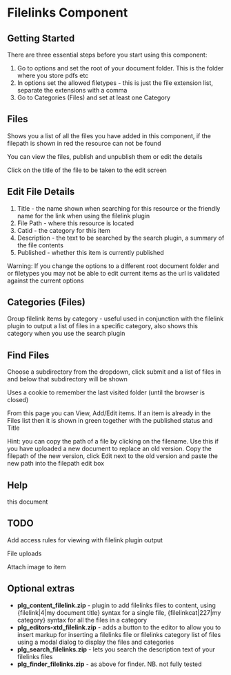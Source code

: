 # Filelinks Component

## Getting Started

There are three essential steps before you start using this component:

1.  Go to options and set the root of your document folder. This is the folder where you store pdfs etc
2.  In options set the allowed filetypes - this is just the file extension list, separate the extensions with a comma
3.  Go to Categories (Files) and set at least one Category

## Files

Shows you a list of all the files you have added in this component, if the filepath is shown in red the resource can not be found

You can view the files, publish and unpublish them or edit the details

Click on the title of the file to be taken to the edit screen

## Edit File Details

1.  Title - the name shown when searching for this resource or the friendly name for the link when using the filelink plugin
2.  File Path - where this resource is located
3.  Catid - the category for this item
4.  Description - the text to be searched by the search plugin, a summary of the file contents
5.  Published - whether this item is currently published

Warning: If you change the options to a different root document folder and or filetypes you may not be able to edit current items as the url is validated against the current options

## Categories (Files)

Group filelink items by category - useful used in conjunction with the filelink plugin to output a list of files in a specific category, also shows this category when you use the search plugin 

## Find Files

Choose a subdirectory from the dropdown, click submit and a list of files in and below that subdirectory will be shown

Uses a cookie to remember the last visited folder (until the browser is closed)

From this page you can View, Add/Edit items. If an item is already in the Files list then it is shown in green together with the published status and Title

Hint: you can copy the path of a file by clicking on the filename. Use this if you have uploaded a new document to replace an old version. Copy the filepath of the new version, click Edit next to the old version and paste the new path into the filepath edit box

## Help

this document

## TODO

Add access rules for viewing with filelink plugin output

File uploads

Attach image to item

## Optional extras

*   **plg\_content\_filelink.zip** - plugin to add filelinks files to content, using {filelink|4|my document title} syntax for a single file, {filelinkcat|227|my category} syntax for all the files in a category 
*   **plg\_editors-xtd\_filelink.zip** - adds a button to the editor to allow you to insert markup for inserting a filelinks file or filelinks category list of files using a modal dialog to display the files and categories
*   **plg\_search\_filelinks.zip** - lets you search the description text of your filelinks files
*   **plg\_finder\_filelinks.zip** - as above for finder. NB. not fully tested
